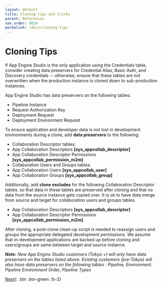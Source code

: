 ```yaml
---
layout: default
title: Cloning tips and tricks
parent: References
nav_order: 9010
permalink: /docs/cloning-tips
---
```


# Cloning Tips

If App Engine Studio is the only application using the Credentials table, consider creating data preservers for Credential Alias, Basic Auth, and Discovery credentials -- otherwise, ensure that these tables are not overwritten when the production instance is cloned down to sub-production instances.

App Engine Studio has data preservers on the following tables:
-   Pipeline Instance
-   Request Authorization Key
-   Deployment Request
-   Deployment Environment Request

To ensure application and developer data is not lost in development environments during a clone, add **data preservers** to the following:

-   Collaboration Descriptor tables:
-   App Collaboration Descriptors **[sys_appcollab_descriptor]**
-   App Collaboration Descriptor Permissions **[sys_appcollab_permission_m2m]**
-   Collaboration Users and Groups tables:
-   App Collaboration Users **[sys_appcollab_user]**
-   App Collaboration Groups **[sys_appcollab_group]**

Additionally, add **clone excludes** for the following Collaboration Descriptor tables. so that data in these tables are preserved after cloning and that no data from the source instance gets copied over. It is ok to have data merge from source and target for collaboration users and groups tables.

-   App Collaboration Descriptors **[sys_appcollab_descriptor]**
-   App Collaboration Descriptor Permissions **[sys_appcollab_permission_m2m]**

After cloning, a post-clone clean-up script is needed to reassign users and groups the appropriate delegated development permissions. We assume that in-development applications are backed up before cloning and users/groups are same between target and source instance.

***Note:** New App Engine Studio customers (Tokyo +) will only have data preservers on the tables listed above. Existing customers (pre-Tokyo) will also have data preservers on the following tables : Pipeline, Environment. Pipeline Environment Order, Pipeline Types*

[Next](/lab-aemc-utah/docs/credential-tips){: .btn .btn-green .fs-2}
